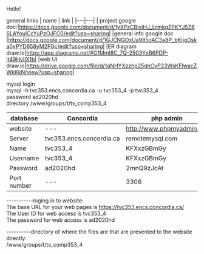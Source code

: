 Hello!


general links
| name |  link | 
|---|---|
| project google doc:|https://docs.google.com/document/d/1yXPzCBiviHJ_LrmkqZPKYJ5Z86LAYoulCcYuPzOJFC0/edit?usp=sharing|
|general info google doc |https://docs.google.com/document/d/1GJCNGOxUa985oAC3a8P_bKijgDska0vPYD658yM2FGc/edit?usp=sharing|
|ER diagram  draw.io|https://app.diagrams.net/#G1MmI8C_7Q-2503YxB6PDP-jt49HvIlX1b|
|web UI draw.io|https://drive.google.com/file/d/1qNHYXzzhp25ghCvP23WsKFIwacZWkKkN/view?usp=sharing|

mysql login<br>
mysql -h tvc353.encs.concordia.ca -u tvc353_4 -p tvc353_4<br>
password ad2020hd<br>
directory  /www/groups/t/tv_comp353_4
  
| database |  Concordia | php admin |
| --- | --- | --- |
| website | --- | http://www.phpmyadmin.co/ |
| Server | tvc353.encs.concordia.ca | remotemysql.com |
| Name | tvc353_4 | KFXxzGBmGy |
| Username | tvc353_4 | KFXxzGBmGy |
| Password | ad2020hd | 2mnQ9zJcAt |
| Port number | --- | 3306 |


-----------loging in to website:<br>
The base URL for your web pages is  	https://tvc353.encs.concordia.ca/ <br>
The User ID  for web access is		tvc353_4<br>
The password for web access is 		ad2020hd<br>

----------directory of where the files are that are presented to the website directly:<br>
 /www/groups/t/tv_comp353_4<br>




